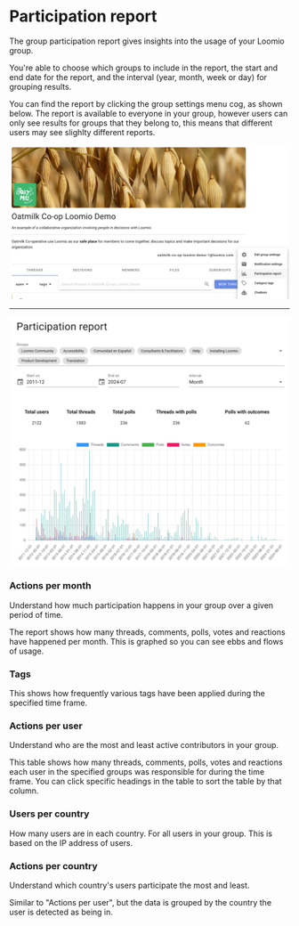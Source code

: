 # Participation report

The group participation report gives insights into the usage of your Loomio group. 

You're able to choose which groups to include in the report, the start and end date for the report, and the interval (year, month, week or day) for grouping results. 

You can find the report by clicking the group settings menu cog, as shown below. The report is available to everyone in your group, however users can only see results for groups that they belong to, this means that different users may see slighlty different reports.

![](participation_report_menu.png)

---

![](participation_report_graph.png)

### Actions per month

Understand how much participation happens in your group over a given period of time. 

The report shows how many threads, comments, polls, votes and reactions have happened per month. This is graphed so you can see ebbs and flows of usage.

### Tags

This shows how frequently various tags have been applied during the specified time frame.

### Actions per user
Understand who are the most and least active contributors in your group.

This table shows how many threads, comments, polls, votes and reactions each user in the specified groups was responsible for during the time frame. You can click specific headings in the table to sort the table by that column.

### Users per country

How many users are in each country. For all users in your group. This is based on the IP address of users.

### Actions per country

Understand which country's users participate the most and least.

Similar to "Actions per user", but the data is grouped by the country the user is detected as being in.
